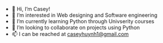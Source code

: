 - 👋 Hi, I’m Casey!
- 👀 I’m interested in Web designing and Software engineering
- 🌱 I’m currently learning Python through Univserity courses
- 💞️ I’m looking to collaborate on projects using Python
- 📫 I can be reached at caseyhuynh1@gmail.com

<!---
caseyhxynh/caseyhxynh is a ✨ special ✨ repository because its `README.md` (this file) appears on your GitHub profile.
You can click the Preview link to take a look at your changes.
--->
